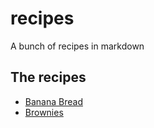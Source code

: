 # recipes

A bunch of recipes in markdown

## The recipes

- [Banana Bread](md/banana_bread.md)
- [Brownies](md/brownies.md)

